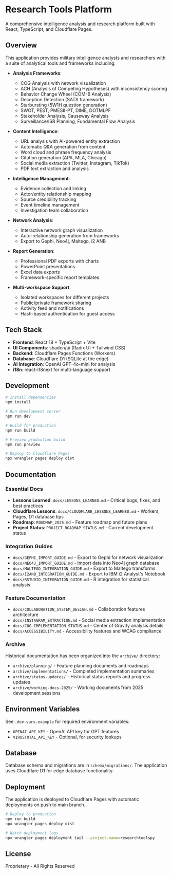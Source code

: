 # Research Tools Platform

A comprehensive intelligence analysis and research platform built with React, TypeScript, and Cloudflare Pages.

## Overview

This application provides military intelligence analysts and researchers with a suite of analytical tools and frameworks including:

- **Analysis Frameworks**:
  - COG Analysis with network visualization
  - ACH (Analysis of Competing Hypotheses) with inconsistency scoring
  - Behavior Change Wheel (COM-B Analysis)
  - Deception Detection (SATS framework)
  - Starbursting (5W1H question generation)
  - SWOT, PEST, PMESII-PT, DIME, DOTMLPF
  - Stakeholder Analysis, Causeway Analysis
  - Surveillance/ISR Planning, Fundamental Flow Analysis

- **Content Intelligence**:
  - URL analysis with AI-powered entity extraction
  - Automatic Q&A generation from content
  - Word cloud and phrase frequency analysis
  - Citation generation (APA, MLA, Chicago)
  - Social media extraction (Twitter, Instagram, TikTok)
  - PDF text extraction and analysis

- **Intelligence Management**:
  - Evidence collection and linking
  - Actor/entity relationship mapping
  - Source credibility tracking
  - Event timeline management
  - Investigation team collaboration

- **Network Analysis**:
  - Interactive network graph visualization
  - Auto-relationship generation from frameworks
  - Export to Gephi, Neo4j, Maltego, i2 ANB

- **Report Generation**:
  - Professional PDF exports with charts
  - PowerPoint presentations
  - Excel data exports
  - Framework-specific report templates

- **Multi-workspace Support**:
  - Isolated workspaces for different projects
  - Public/private framework sharing
  - Activity feed and notifications
  - Hash-based authentication for guest access

## Tech Stack

- **Frontend**: React 18 + TypeScript + Vite
- **UI Components**: shadcn/ui (Radix UI + Tailwind CSS)
- **Backend**: Cloudflare Pages Functions (Workers)
- **Database**: Cloudflare D1 (SQLite at the edge)
- **AI Integration**: OpenAI GPT-4o-mini for analysis
- **i18n**: react-i18next for multi-language support

## Development

```bash
# Install dependencies
npm install

# Run development server
npm run dev

# Build for production
npm run build

# Preview production build
npm run preview

# Deploy to Cloudflare Pages
npx wrangler pages deploy dist
```

## Documentation

### Essential Docs
- **Lessons Learned**: `docs/LESSONS_LEARNED.md` - Critical bugs, fixes, and best practices
- **Cloudflare Lessons**: `docs/CLOUDFLARE_LESSONS_LEARNED.md` - Workers, Pages, D1 database tips
- **Roadmap**: `ROADMAP_2025.md` - Feature roadmap and future plans
- **Project Status**: `PROJECT_ROADMAP_STATUS.md` - Current development status

### Integration Guides
- `docs/GEPHI_IMPORT_GUIDE.md` - Export to Gephi for network visualization
- `docs/NEO4J_IMPORT_GUIDE.md` - Import data into Neo4j graph database
- `docs/MALTEGO_INTEGRATION_GUIDE.md` - Export to Maltego transforms
- `docs/I2ANB_INTEGRATION_GUIDE.md` - Export to IBM i2 Analyst's Notebook
- `docs/RSTUDIO_INTEGRATION_GUIDE.md` - R integration for statistical analysis

### Feature Documentation
- `docs/COLLABORATION_SYSTEM_DESIGN.md` - Collaboration features architecture
- `docs/INSTAGRAM_EXTRACTION.md` - Social media extraction implementation
- `docs/COG_IMPLEMENTATION_STATUS.md` - Center of Gravity analysis details
- `docs/ACCESSIBILITY.md` - Accessibility features and WCAG compliance

### Archive
Historical documentation has been organized into the `archive/` directory:
- `archive/planning/` - Feature planning documents and roadmaps
- `archive/implementations/` - Completed implementation summaries
- `archive/status-updates/` - Historical status reports and progress updates
- `archive/working-docs-2025/` - Working documents from 2025 development sessions

## Environment Variables

See `.dev.vars.example` for required environment variables:
- `OPENAI_API_KEY` - OpenAI API key for GPT features
- `VIRUSTOTAL_API_KEY` - Optional, for security lookups

## Database

Database schema and migrations are in `schema/migrations/`. The application uses Cloudflare D1 for edge database functionality.

## Deployment

The application is deployed to Cloudflare Pages with automatic deployments on push to main branch.

```bash
# Deploy to production
npm run build
npx wrangler pages deploy dist

# Watch deployment logs
npx wrangler pages deployment tail --project-name=researchtoolspy
```

## License

Proprietary - All Rights Reserved
